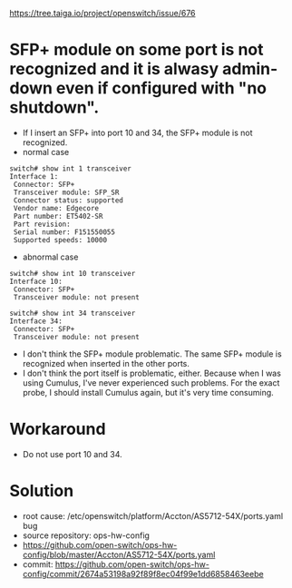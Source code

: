 https://tree.taiga.io/project/openswitch/issue/676

# SFP+ module on some port is not recognized and it is alwasy admin-down even if configured with "no shutdown".
- If I insert an SFP+ into port 10 and 34, the SFP+ module is not recognized.
- normal case
```
switch# show int 1 transceiver
Interface 1:
 Connector: SFP+
 Transceiver module: SFP_SR
 Connector status: supported
 Vendor name: Edgecore
 Part number: ET5402-SR
 Part revision:
 Serial number: F151550055
 Supported speeds: 10000
```
- abnormal case
```
switch# show int 10 transceiver
Interface 10:
 Connector: SFP+
 Transceiver module: not present

switch# show int 34 transceiver
Interface 34:
 Connector: SFP+
 Transceiver module: not present
```
- I don't think the SFP+ module problematic. The same SFP+ module is recognized when inserted in the other ports.
- I don't think the port itself is problematic, either. Because when I was using Cumulus, I've never experienced such problems.
  For the exact probe, I should install Cumulus again, but it's very time consuming.

# Workaround
- Do not use port 10 and 34.

# Solution
- root cause: /etc/openswitch/platform/Accton/AS5712-54X/ports.yaml bug
- source repository: ops-hw-config
- https://github.com/open-switch/ops-hw-config/blob/master/Accton/AS5712-54X/ports.yaml
- commit: https://github.com/open-switch/ops-hw-config/commit/2674a53198a92f89f8ec04f99e1dd6858463eebe
